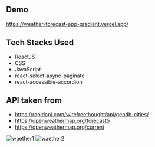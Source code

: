 ## Demo
https://weather-forecast-app-gradiant.vercel.app/

## Tech Stacks Used

- ReactJS
- CSS
- JavaScript
- react-select-async-paginate
- react-accessible-accordion

## API taken from

- https://rapidapi.com/wirefreethought/api/geodb-cities/
- https://openweathermap.org/forecast5
- https://openweathermap.org/current

![waether1](https://github.com/Okkar25/Weather-App/assets/118409114/b6a0687e-5c95-405e-a84b-ae7c6797aebf)
![waether2](https://github.com/Okkar25/Weather-App/assets/118409114/74b32c36-6cd5-42a0-98f6-4ac0032a413a)